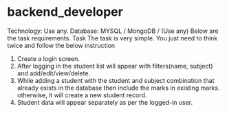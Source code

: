 # backend_developer
Technology: 
Use any. 
Database: 
MYSQL / MongoDB / (Use any) 
Below are the task requirements. 
Task 
The task is very simple. You just need to think twice and follow the below instruction 
1. Create a login screen. 
2. After logging in the student list will appear with filters(name, subject) and add/edit/view/delete. 
3. While adding a student with the student and subject combination that already exists in the database then include the marks in existing marks. otherwise, it will create a new student record. 
4. Student data will appear separately as per the logged-in user. 
